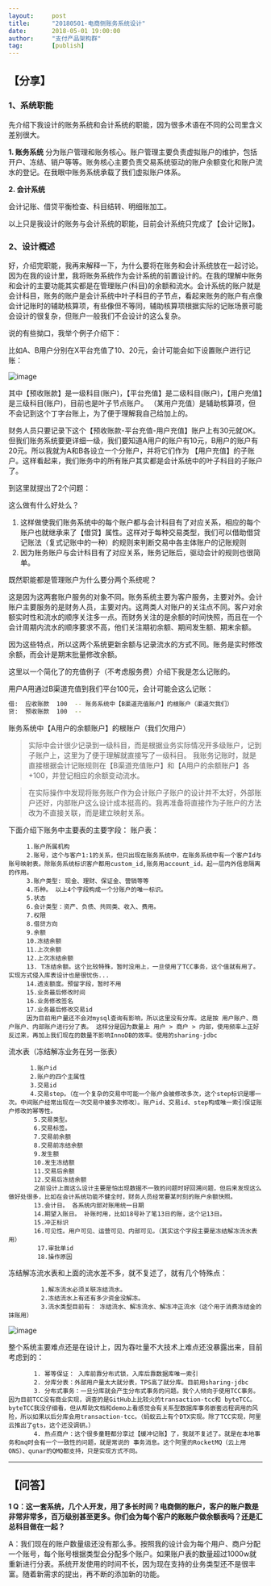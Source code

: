 ```yaml
---                                                                         
layout:     post                                            
title:      "20180501-电商侧账务系统设计"                                                                           
date:       2018-05-01 19:00:00                                                                           
author:     "支付产品架构群"                                      
tag:		[publish]                                
--- 
```


## 【分享】


### 1、系统职能

先介绍下我设计的账务系统和会计系统的职能，因为很多术语在不同的公司里含义差别很大。

**1. 账务系统**
 分为账户管理和账务核心。账户管理主要负责虚拟账户的维护，包括开户、冻结、销户等等。账务核心主要负责交易系统驱动的账户余额变化和账户流水的登记。在我眼中账务系统承载了我们虚拟账户体系。  

**2. 会计系统**

会计记账、借贷平衡检查、科目结转、明细账加工。

以上只是我设计的账务与会计系统的职能，目前会计系统只完成了【会计记账】。

### 2、设计概述

好，介绍完职能，我再来解释一下，为什么要将在账务和会计系统放在一起讨论。因为在我的设计里，我将账务系统作为会计系统的前置设计的。在我的理解中账务和会计的主要功能其实都是在管理账户(科目)的余额和流水。会计系统的账户就是会计科目，账务的账户是会计系统中叶子科目的子节点，看起来账务的账户有点像会计记账时的辅助核算项，有些像但不等同，辅助核算项根据实际的记账场景可能会设计的很复杂，但账户一般我们不会设计的这么复杂。

说的有些拗口，我举个例子介绍下：

比如A、B用户分别在X平台充值了10、20元，会计可能会如下设置账户进行记账：

![image](http://static.cocolian.org/img/20180501_140401.png)

其中【预收账款】是一级科目(账户)，【平台充值】是二级科目(账户)，【用户充值】是三级科目(账户)，目前也是叶子节点账户。 （某用户充值）是辅助核算项，但不会记到这个丁字台账上，为了便于理解我自己给加上的。 

财务人员只要记录下这个【预收账款-平台充值-用户充值】账户上有30元就OK。但我们账务系统要更详细一级，我们要知道A用户的账户有10元，B用户的账户有20元。所以我就为A和B各设立一个分账户，并将它们作为 【用户充值】的子账户。这样看起来，我们账务中的所有账户其实都是会计系统中的叶子科目的子账户了。

到这里就提出了2个问题：

这么做有什么好处么？

1. 这样做使我们账务系统中的每个账户都与会计科目有了对应关系，相应的每个账户也就继承来了【借贷】属性。这样对于每种交易类型，我们可以借助借贷记账法（复式记账中的一种）的规则来判断交易中各主体账户的记账规则  
2. 因为账务账户与会计科目有了对应关系，账务记账后，驱动会计的规则也很简单。  

既然职能都是管理账户为什么要分两个系统呢？

这是因为这两套账户服务的对象不同。账务系统主要为客户服务，主要对外。会计账户主要服务的是财务人员，主要对内。这两类人对账户的关注点不同。客户对余额实时性和流水的顺序关注多一点。而财务关注的是余额的时间快照，而且在一个会计周期内流水的顺序要求不高，他们关注期初余额、期间发生额、期末余额。 

因为这些特点，所以这两个系统更新余额与记录流水的方式不同。账务是实时修改余额，而会计是期末批量修改余额。

这里以一个简化了的充值例子（不考虑服务费）介绍下我是怎么记账的。

用户A用通过B渠道充值到我们平台100元，会计可能会这么记账：

```bash
借:  应收账款  100  -- 账务系统中【B渠道充值账户】的根账户（渠道欠我们）  
贷:  预收账款  100  --  
```

账务系统中【A用户的余额账户】的根账户（我们欠用户）

> 实际中会计很少记录到一级科目，而是根据业务实际情况开多级账户，记到子账户上，这里为了便于理解就直接写了一级科目。
我账务记账时，就是直接根据会计记账规则在【B渠道充值账户】和【A用户的余额账户】各+100，并登记相应的余额变动流水。

> 在实际操作中发现将账务账户作为会计账户子账户的设计并不太好，外部账户还好，内部账户这么设计成本挺高的。我再准备将直接作为子账户的方法改为不直接关联，而是建立映射关系。

下面介绍下账务中主要表的主要字段：
         账户表：
         
         1.账户所属机构
         2.账号，这个与客户1:1的关系，但只出现在账务系统中，在账务系统中有一个客户Id与账号映射表。除账务系统标识客户都用custom_id,账务用account_id。起一层内外信息隔离的作用。
         3.账户类型: 现金、理财、保证金、营销等等
         4.币种。 以上4个字段构成一个分账户的唯一标识。
         5.状态
         6.会计类型：资产、负债、共同类、收入、费用。
         7.权限
         8.借贷方向
         9.余额
         10.冻结余额
         11.上次余额
         12.上次冻结余额
         13. T冻结余额。这个比较特殊，暂时没用上，一旦使用了TCC事务，这个值就有用了。实现方式侵入库表设计也是很忧伤...
         14.透支额度。预留字段，暂时不用
         15.业务最后修改时间
         16.业务修改签名
         17.业务最后修改交易id
         因为目前用户量还不会对mysql查询有影响，所以这里没有分库。这是按 用户账户、商户账户、内部账户进行分了表。 这样分是因为数量上 用户 > 商户 > 内部，使用频率上正好反过来，再加上我们现在的数量不影响InnoDB的效率。使用的sharing-jdbc
         

流水表（冻结解冻业务在另一张表）

          1.账户id
          2.账户的四个主属性
          3.交易id
          4.交易step。（在一个复杂的交易中可能一个账户会被修改多次，这个step标识是哪一次。中间账户经常出现在一次交易中被多次修改）。账户id、交易id、step构成唯一索引保证账户修改的幂等性。
           5.交易类型。
           6.交易标签。
           7.交易前余额
           8.交易前冻结余额
           9.发生额
           10.发生冻结额
           11.交易后余额
           12.交易后冻结余额
           之前设计上面这么设计主要是怕出现数据不一致的问题时好回溯问题，但后来发现这么做好处很多，比如在会计系统功能不健全时，财务人员经常要某时刻的账户余额快照。
           13.会计日。 各系统内部对账用统一日期
           14.期望入账日。 补账时用，比如18号补了笔13日的账，这个记13日。
           15.冲正标识
           16.可见性。用户可见、运营可见、内部可见。（其实这个字段主要是冻结解冻流水表用）
            17.审批单id
            18.操作原因

冻结解冻流水表和上面的流水差不多，就不复述了，就有几个特殊点：
             
             1.解冻流水必须关联冻结流水。
             2.冻结流水上有还有多少资金没解冻。
             3.流水类型目前有： 冻结流水、解冻流水、解冻冲正流水（这个用于消费冻结金的抹账用）
             
![image](http://static.cocolian.org/img/20180501_140533.png)

整个系统主要难点还是在设计上，因为吞吐量不大技术上难点还没暴露出来，目前考虑到的：
 
           1. 幂等保证： 入库前靠分布式锁，入库后靠数据库唯一索引           
           2. 分库分表：外部用户量太大就分表，TPS高了就分库。目前用sharing-jdbc           
           3. 分布式事务：一旦分库就会产生分布式事务的问题。我个人倾向于使用TCC事务。因为目前TCC没有商业实现，调查的是GitHub上比较火的transaction-tcc和 byteTCC。byteTCC我没仔细看，但从帮助文档和demo上看感觉会有关系型数据库事务嵌套远程调用的风险，所以如果以后分库会用transaction-tcc。（蚂蚁云上有个DTX实现。除了TCC实现，阿里云推出了gts，这个还没调研。）           
           4. 热点商户：这个很多童鞋都分享过【缓冲记账】了，我就不复述了。就是在本地事务和mq时会有一个一致性的问题，就是常说的 事务消息。这个阿里的RocketMQ（云上用ONS）、qunar的QMQ都支持，只是实现方式不同。


---

## 【问答】

**1 Q：这一套系统，几个人开发，用了多长时间？电商侧的账户，客户的账户数是非常非常多，百万级别甚至更多。你们会为每个客户的账账户做余额表吗？还是汇总科目做在一起？**

A：我们现在的账户数量级还没有那么多。按照我的设计会为每个用户、商户分配一个账号，每个账号根据类型会分配多个账户。如果账户表的数量超过1000w就重新进行分表。系统开发使用的时间不长，因为现在支持的业务类型还不是很丰富。随着新需求的提出，再不断的添加新的功能。